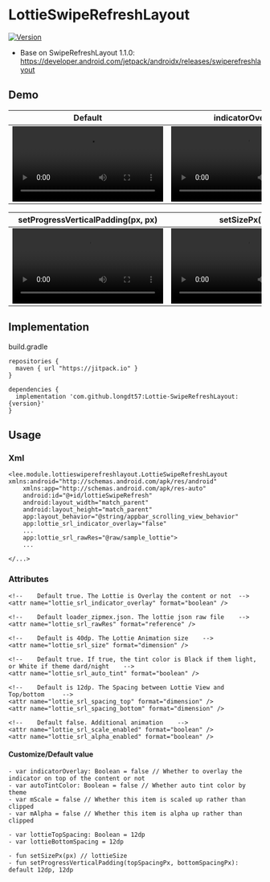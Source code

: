 # LottieSwipeRefreshLayout
[![Version](https://jitpack.io/v/longdt57/Lottie-SwipeRefreshLayout.svg)](https://github.com/longdt57/Lottie-SwipeRefreshLayout/releases)

- Base on SwipeRefreshLayout 1.1.0: https://developer.android.com/jetpack/androidx/releases/swiperefreshlayout

## Demo

| Default | indicatorOverlay | setColorScheme(Color) |
|-|-|-|
| <video src="https://user-images.githubusercontent.com/8809113/173092518-71497928-6aa3-435b-97ee-898cee0236b2.mp4" width=300 /> | <video src="https://user-images.githubusercontent.com/8809113/173169897-6504f5a9-39b9-4b02-80d6-9c5601db1239.mp4" width=300 /> | <video src="https://user-images.githubusercontent.com/8809113/173170142-f809595a-b950-4a48-bb83-fbdef12317fe.mp4" width=300 /> |

| setProgressVerticalPadding(px, px) | setSizePx(px)|
|-|-|
| <video src="https://user-images.githubusercontent.com/8809113/173170363-eb422021-162f-49fc-8c68-4e289a7c6954.mp4" width=300 /> | <video src="https://user-images.githubusercontent.com/8809113/173170096-6eef736f-0150-4352-b48d-e9acd205b1d3.mp4" width=300 /> |


## Implementation
build.gradle
```
repositories {
  maven { url "https://jitpack.io" }
}

dependencies {
  implementation 'com.github.longdt57:Lottie-SwipeRefreshLayout:{version}'
}
```

## Usage
### Xml
```
<lee.module.lottieswiperefreshlayout.LottieSwipeRefreshLayout xmlns:android="http://schemas.android.com/apk/res/android"
    xmlns:app="http://schemas.android.com/apk/res-auto"
    android:id="@+id/lottieSwipeRefresh"
    android:layout_width="match_parent"
    android:layout_height="match_parent"
    app:layout_behavior="@string/appbar_scrolling_view_behavior"
    app:lottie_srl_indicator_overlay="false"
    ...
    app:lottie_srl_rawRes="@raw/sample_lottie">
    ...
    
</...>
```

### Attributes

```
<!--    Default true. The Lottie is Overlay the content or not  -->
<attr name="lottie_srl_indicator_overlay" format="boolean" />

<!--    Default loader_zipmex.json. The lottie json raw file    -->
<attr name="lottie_srl_rawRes" format="reference" />

<!--    Default is 40dp. The Lottie Animation size    -->
<attr name="lottie_srl_size" format="dimension" />

<!--    Default true. If true, the tint color is Black if them light, or White if theme dard/night    -->
<attr name="lottie_srl_auto_tint" format="boolean" />

<!--    Default is 12dp. The Spacing between Lottie View and Top/bottom     -->
<attr name="lottie_srl_spacing_top" format="dimension" />
<attr name="lottie_srl_spacing_bottom" format="dimension" />

<!--    Default false. Additional animation    -->
<attr name="lottie_srl_scale_enabled" format="boolean" />
<attr name="lottie_srl_alpha_enabled" format="boolean" />
```

#### Customize/Default value
```
- var indicatorOverlay: Boolean = false // Whether to overlay the indicator on top of the content or not
- var autoTintColor: Boolean = false // Whether auto tint color by theme
- var mScale = false // Whether this item is scaled up rather than clipped
- var mAlpha = false // Whether this item is alpha up rather than clipped

- var lottieTopSpacing: Boolean = 12dp
- var lottieBottomSpacing = 12dp

- fun setSizePx(px) // lottieSize
- fun setProgressVerticalPadding(topSpacingPx, bottomSpacingPx): default 12dp, 12dp

```
